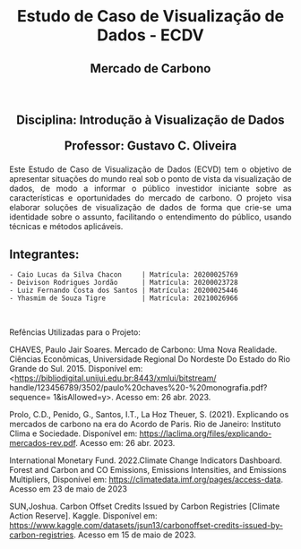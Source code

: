 <h1 align="center">
    <br>
    <p align="center">Estudo de Caso de Visualização de Dados - ECDV<p>
</h1>

<h2 align="center">
    <p align="center">Mercado de Carbono<p>
    <br>
    <p align="center">Disciplina: Introdução à Visualização de Dados<p>
    <p align="center">Professor: Gustavo C. Oliveira<p>
</h2>

<p align="justify">Este Estudo de Caso de Visualização de Dados (ECVD) tem o objetivo de apresentar
situações do mundo real sob o ponto de vista da visualização de dados, de modo a informar o público investidor
iniciante sobre as características e oportunidades do mercado de carbono. O projeto visa elaborar soluções de
visualização de dados de forma que crie-se uma identidade sobre o assunto, facilitando o entendimento do público,
usando técnicas e métodos aplicáveis.

## Integrantes:
    - Caio Lucas da Silva Chacon     | Matrícula: 20200025769
    - Deivison Rodrigues Jordão      | Matrícula: 20200023728 
    - Luiz Fernando Costa dos Santos | Matrícula: 20200025446
    - Yhasmim de Souza Tigre         | Matrícula: 20210026966
<br>

<p align="justify"> Refências Utilizadas para o Projeto:
<br>

CHAVES, Paulo Jair Soares. Mercado de Carbono: Uma Nova Realidade. Ciências
Econômicas, Universidade Regional Do Nordeste Do Estado do Rio Grande do Sul.
2015. Disponível em: <https://bibliodigital.unijui.edu.br:8443/xmlui/bitstream/
handle/123456789/3502/paulo%20chaves%20-%20monografia.pdf?sequence=
1&isAllowed=y>. Acesso em: 26 abr. 2023.
<br>

Prolo, C.D., Penido, G., Santos, I.T., La Hoz Theuer, S. (2021). Explicando os mercados
de carbono na era do Acordo de Paris. Rio de Janeiro: Instituto Clima e Sociedade.
Disponível em: <https://laclima.org/files/explicando-mercados-rev.pdf>. Acesso em:
26 abr. 2023.
<br>

International Monetary Fund. 2022.Climate Change Indicators Dashboard. Forest
and Carbon and CO Emissions, Emissions Intensities, and Emissions Multipliers, Disponível
em: <https://climatedata.imf.org/pages/access-data>. Acesso em 23 de maio
de 2023
<br>
    
SUN,Joshua. Carbon Offset Credits Issued by Carbon Registries [Climate Action
Reserve]. Kaggle. Disponível em: <https://www.kaggle.com/datasets/jsun13/carbonoffset-credits-issued-by-carbon-registries>. Acesso em 15 de maio de 2023.
